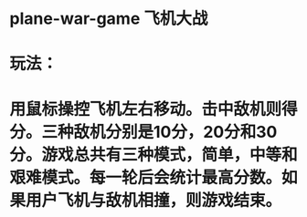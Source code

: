 # plane-war-game 飞机大战
# 玩法：
# 用鼠标操控飞机左右移动。击中敌机则得分。三种敌机分别是10分，20分和30分。游戏总共有三种模式，简单，中等和艰难模式。每一轮后会统计最高分数。如果用户飞机与敌机相撞，则游戏结束。
